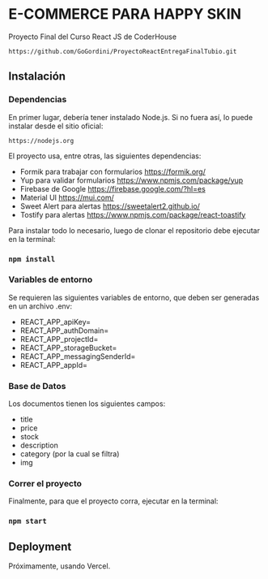 # E-COMMERCE PARA HAPPY SKIN

Proyecto Final del Curso React JS de CoderHouse

```
https://github.com/GoGordini/ProyectoReactEntregaFinalTubio.git
```

## Instalación

### Dependencias

En primer lugar, debería tener instalado Node.js. Si no fuera así, lo puede instalar desde el sitio oficial:

```
https://nodejs.org
```

El proyecto usa, entre otras, las siguientes dependencias:

- Formik para trabajar con formularios https://formik.org/
- Yup para validar formularios https://www.npmjs.com/package/yup
- Firebase de Google
  https://firebase.google.com/?hl=es
- Material UI
  https://mui.com/
- Sweet Alert para alertas
  https://sweetalert2.github.io/
- Tostify para alertas
  https://www.npmjs.com/package/react-toastify

Para instalar todo lo necesario, luego de clonar el repositorio debe ejecutar en la terminal:

### `npm install`

### Variables de entorno

Se requieren las siguientes variables de entorno, que deben ser generadas en un archivo .env:

- REACT_APP_apiKey=
- REACT_APP_authDomain=
- REACT_APP_projectId=
- REACT_APP_storageBucket=
- REACT_APP_messagingSenderId=
- REACT_APP_appId=

### Base de Datos

Los documentos tienen los siguientes campos:

- title
- price
- stock
- description
- category (por la cual se filtra)
- img

### Correr el proyecto

Finalmente, para que el proyecto corra, ejecutar en la terminal:

### `npm start`

## Deployment

Próximamente, usando Vercel.
